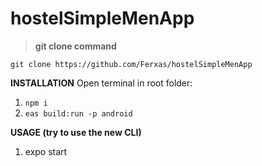 # hostelSimpleMenApp

> **git clone command**

`git clone https://github.com/Ferxas/hostelSimpleMenApp`

**INSTALLATION**
Open terminal in root folder:

1. `npm i`
2. `eas build:run -p android`


**USAGE (try to use the new CLI)**
1. expo start
